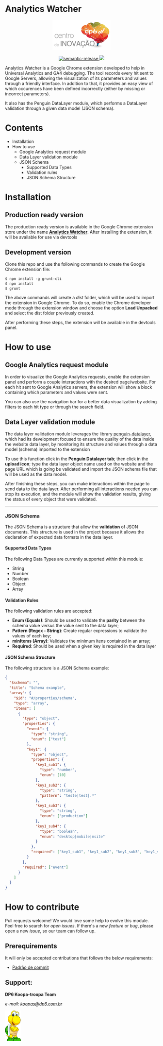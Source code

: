 # Analytics Watcher

<div align="center">
  <img src="https://raw.githubusercontent.com/DP6/templates-centro-de-inovacoes/main/public/images/centro_de_inovacao_dp6.png" height="100px" />
</div>

<p align="center">
  <a href="#badge">
    <img alt="semantic-release" src="https://img.shields.io/badge/%20%20%F0%9F%93%A6%F0%9F%9A%80-semantic--release-e10079.svg">
  </a>
  <a href="https://www.codacy.com/gh/DP6/analytics-watcher/dashboard?utm_source=github.com&amp;utm_medium=referral&amp;utm_content=DP6/analytics-watcher&amp;utm_campaign=Badge_Grade"><img src="https://app.codacy.com/project/badge/Grade/b336bb63fa374070885b139f3e711dec"/></a>
</p>

Analytics Watcher is a Google Chrome extension developed to help in Universal Analytics and GA4 debugging. The tool records every hit sent to Google Servers, allowing the visualization of its parameters and values through a friendly interface. In addition to that, it provides an easy view of which occurences have been defined incorrectly (either by missing or incorrect parameters).

It also has the Penguin DataLayer module, which performs a DataLayer validation through a given data model (JSON schema).

# Contents

- Installation
- How to use
  - Google Analytics request module
  - Data Layer validation module
  - JSON Schema
    - Supported Data Types
    - Validation rules
    - JSON Schema Structure


# Installation

## Production ready version

The production ready version is available in the Google Chrome extension store under the name [**Analytics Watcher**](https://chrome.google.com/webstore/detail/roger-watcher/impckkpjcejdmacpmkpegegnpagddajk). After installing the extension, it will be available for use via devtools

## Development version

Clone this repo and use the following commands to create the Google Chrome extension file:

```
$ npm install -g grunt-cli
$ npm install
$ grunt
```

The above commands will create a _dist_ folder, which will be used to import the extension in Google Chrome. To do so, enable the Chrome developer mode through the extension window and choose the option **Load Unpacked** and select the dist folder previously created.

After performing these steps, the extension will be available in the devtools panel.

# How to use

## Google Analytics request module

In order to visualize the Google Analytics requests, enable the extension panel and perform a couple interactions with the desired page/website. For each hit sent to Google Analytics servers, the extension will show a block containing which parameters and values were sent.

You can also use the navigation bar for a better data visualization by adding filters to each hit type or through the search field.

## Data Layer validation module

The data layer validation module leverages the library [penguin-datalayer](https://www.npmjs.com/package/@dp6/penguin-datalayer-core), which had its development focused to ensure the quality of the data inside the website data layer, by monitoring its structure and values through a data model (schema) imported to the extension

To use this function click in the **Penguin Datalayer tab**; then click in the **upload icon**; type the data layer object name used on the website and the page URL which is going be validated and import the JSON schema file that will be used as the data model.

After finishing these steps, you can make interactions within the page to send data to the data layer. After performing all interactions needed you can stop its execution, and the module will show the validation results, giving the status of every object that were validated.

- - - 

### JSON Schema

The JSON Schema is a structure that allow the **validation** of JSON documents. This structure is used in the project because it allows the declaration of expected data formats in the data layer.


#### Supported Data Types

The following Data Types are currently supported within this module:

- String
- Number
- Boolean
- Object
- Array

#### Validation Rules

The following validation rules are accepted:

- **Enum (Equals)**: Should be used to validate the **parity** between the schema value _versus_ the value sent to the data layer;
- **Pattern (Regex - String)**: Create regular expressions to validate the values of each key;
- **minItems (Array)**: Validates the minimum itens contained in an array;
- **Required**: Should be used when a given key is required in the data layer

#### JSON Schema Structure

The following structure is a JSON Schema example:

```json
{
  "$schema": "",
  "title": "Schema example",
  "array": {
    "$id": "#/properties/schema",
    "type": "array",
    "items": [
      {
        "type": "object",
        "properties": {
          "event": {
            "type": "string",
            "enum": ["test"]
          },
          "key1": {
            "type": "object",
            "properties": {
              "key1_sub1": {
                "type": "number",
                "enum": [10]
              },
              "key1_sub2": {
                "type": "string",
                "pattern": "teste|test|.*"
              },
              "key1_sub3": {
                "type": "string",
                "enum": ["production"]
              },
              "key1_sub4": {
                "type": "boolean",
                "enum": "desktop|mobile|msite"
              }
            },
            "required": ["key1_sub1", "key1_sub2", "key1_sub3", "key1_sub4"]
          }
        },
        "required": ["event"]
      }
    ]
  }
}
```


# How to contribute

Pull requests welcome! We would love some help to evolve this module. Feel free to search for _open issues_. If there's a new _feature_ or _bug_, please open a new _issue_, so our team can follow up.

## Prerequirements

It will only be accepted contributions that follows the below requirements:

- [Padrão de commit](https://www.conventionalcommits.org/en/v1.0.0/)

## Support:

**DP6 Koopa-troopa Team**

_e-mail: <koopas@dp6.com.br>_

<img src="https://raw.githubusercontent.com/DP6/templates-centro-de-inovacoes/main/public/images/koopa.png" height="100" />
